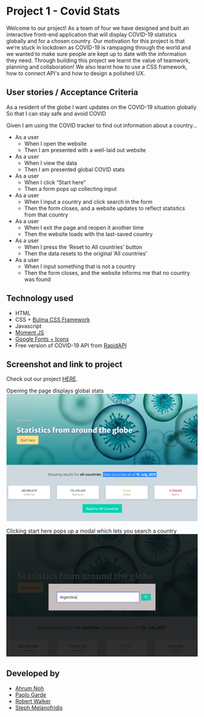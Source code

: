 # Project 1 - Covid Stats

Welcome to our project! As a team of four we have designed and built an interactive front-end application that will display COVID-19 statistics globally and for a chosen country. Our motivation for this project is that we’re stuck in lockdown as COVID-19 is rampaging through the world and we wanted to make sure people are kept up to date with the information they need. Through building this project we learnt the value of teamwork, planning and collaboration! We also learnt how to use a CSS framework, how to connect API's and how to design a polished UX.

## User stories / Acceptance Criteria

As a resident of the globe
I want updates on the COVID-19 situation globally
So that I can stay safe and avoid COVID

Given I am using the COVID tracker to find out information about a country...

* As a user 
    * When I open the website
    * Then I am presented with a well-laid out website
* As a user
    * When I view the data
    * Then I am presented global COVID stats
* As a user
    * When I click “Start here”
    * Then a form pops up collecting input
* As a user
    * When I input a country and click search in the form
    * Then the form closes, and a website updates to reflect statistics from that country
* As a user
    * When I exit the page and reopen it another time
    * Then the website loads with the last-saved country
* As a user
    * When I press the ‘Reset to All countries' button 
    * Then the data resets to the original ‘All countries’ 
* As a user
    * When I input something that is not a country
    * Then the form closes, and the website informs me that no country was found

## Technology used

* HTML
* CSS + [Bulma CSS Framework](https://bulma.io/) 
* Javascript
* [Moment JS](https://momentjs.com/docs/)
* [Google Fonts + Icons](https://fonts.google.com/)
* Free version of COVID-19 API from [RapidAPI](https://rapidapi.com/Gramzivi/api/covid-19-data/)

## Screenshot and link to project 

Check out our project [HERE](https://rpgarde.github.io/project-1-covid-stats/).

Opening the page displays global stats
![Screenshot for our project](./asset/images/project-screenshot.PNG)

Clicking start here pops up a modal which lets you search a country
![Screenshot for the modal](./asset/images/modal-screenshot.png)

## Developed by 
* [Ahrum Noh](https://github.com/ahrumnoh)
* [Paolo Garde](https://github.com/rpgarde)
* [Robert Walker](https://github.com/Walker123-coder/) 
* [Steph Melanofridis](https://github.com/stephmelanofridis)
